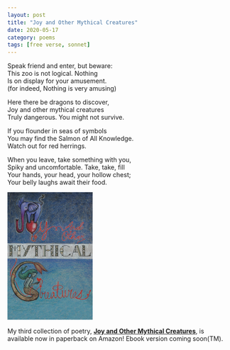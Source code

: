 ```yaml
---
layout: post
title: "Joy and Other Mythical Creatures"
date: 2020-05-17
category: poems
tags: [free verse, sonnet]
---
```


Speak friend and enter, but beware:  
This zoo is not logical. Nothing  
Is on display for your amusement.  
(for indeed, Nothing is very amusing)  
  
Here there be dragons to discover,  
Joy and other mythical creatures  
Truly dangerous. You might not survive.  
  
If you flounder in seas of symbols  
You may find the Salmon of All Knowledge.  
Watch out for red herrings.  
  
When you leave, take something with you,  
Spiky and uncomfortable. Take, take, fill  
Your hands, your head, your hollow chest;  
Your belly laughs await their food.  
  
<a href="https://www.amazon.com/dp/1985003171" target="_blank"><img src="/public/images/jomc.png" style="width: 12rem;" title="Joy and Other Mythical Creatures" alt="Joy and Other Mythical Creatures"></a>

My third collection of poetry, [**Joy and Other Mythical Creatures**](https://www.amazon.com/dp/1985003171), is available now in paperback on Amazon! Ebook version coming soon(TM).